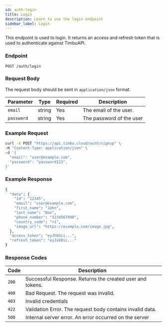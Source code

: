 ```yaml
---
id: auth-login
title: Login
description: Learn to use the login endpoint
sidebar_label: Login
---
```


This endpoint is used to login. It returns an access and refresh token that is used to authenticate against TimbuAPI.

### Endpoint

`POST /auth/login`

### Request Body

The request body should be sent in `application/json` format.

| Parameter  | Type   | Required | Description              |
| ---------- | ------ | -------- | ------------------------ |
| `email`    | string | Yes      | The email of the user.   |
| `password` | string | Yes      | The password of the user |

### Example Request

```bash
curl -X POST "https://api.timbu.cloud/auth/signup" \
-H "Content-Type: application/json" \
-d '{
  "email": "user@example.com",
  "password": "password123",
}'
```

### Example Response

```bash
{
  "data": {
    "id": "12345",
    "email": "user@example.com",
    "first_name": "John",
    "last_name": "Doe",
    "phone_number": "1234567890",
    "country_code": "+1",
    "image_url": "https://example.com/image.jpg",
  },
  "access_token": "eyJhbGci...",
  "refresh_token": "eyJxkDsi..."
}
```

### Response Codes

| Code  | Description                                               |
| ----- | --------------------------------------------------------- |
| `200` | Successful Response. Returns the created user and tokens. |
| `400` | Bad Request. The request was invalid.                     |
| `403` | Invalid credentials                                       |
| `422` | Validation Error. The request body contains invalid data. |
| `500` | Internal server error. An error occurred on the server    |
